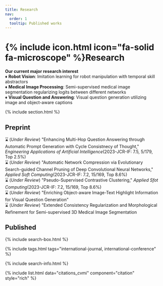 ```yaml
---
title: Research
nav:
  order: 1
  tooltip: Published works
---
```


# {% include icon.html icon="fa-solid fa-microscope" %}Research

<b>Our current major research interest</b> <br>
♦︎ <b>Robot Vision</b>: Imitation learning for robot manipulation with temporal skill abstractors <br>
♦︎ <b>Medical Image Processing</b>: Semi-supervised medical image segmentation regularizing logits between different networks<br>
♦︎ <b>Visual Question and Answering</b>: Visual question generation utilizing image and object-aware captions

{% include section.html %}

## Preprint

⌛ (<i>Under Review</i>) "Enhancing Multi-Hop Question Answering through Automatic Prompt Generation with Cycle Consistnecy of Thought," <i>Engineering
Applications of Artificial Intelligence</i>(2023-JCR-IF: 7.5, 5/179, Top 2.5%)<br>
⌛ (<i>Under Review</i>) "Automatic Network Compression via Evolutionary Search-guided Channel Pruning of Deep Convolutional Neural Networks," <i>Applied
Soft Computing</i>(2023-JCR-IF: 7.2, 15/169, Top 8.6%)<br>
⌛ (<i>Under Review</i>) "Pseudo-Supervised Contrastive Clustering," <i>Applied Sfot Computing</i>(2023-JCR-IF: 7.2, 15/169, Top 8.6%)<br>
⌛ (<i>Under Review</i>) "Enriching Object-aware Image-Text Highlight Information for Visual Question Generation"<br>
⌛ (<i>Under Review</i>) "Extended Consistency Regularization and Morphological Refinement for Semi-supervised 3D Medical Image Segmentation<br>

## Published

{% include search-box.html %}

{% include tags.html tags="international-journal, international-conference" %}

{% include search-info.html %}

{% include list.html data="citations_cvmi" component="citation" style="rich" %}
